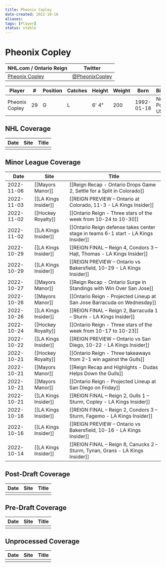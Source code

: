 ```yaml
---
title: Pheonix Copley
date-created: 2022-10-16
aliases: 
tags: [Player]
status: stable
---
```


# Pheonix Copley

| NHL.com / Ontario Reign | Twitter                                 |
| ----------------------- | --------------------------------------- |
| [Pheonix Copley](https://www.nhl.com/player/pheonix-copley-8477831)           | [@PheonixCopley](https://twitter.com/PheonixCopley) | 

| Player         | \#  | Position | Catches | Height | Weight | Born       | Birthplace          | Draft |
| -------------- | --- | -------- | ------- | ------ | ------ | ---------- | ------------------- | ----- |
| Pheonix Copley | 29  | G        | L       | 6' 4"  | 200    | 1992-01-18 | North Pole, AK, USA |       | 



## NHL  Coverage
| Date | Site | Title |
| ---- | ---- | ----- |
|      |      |       |



## Minor League Coverage
| Date       | Site                 | Title                                                                              |
| ---------- | -------------------- | ---------------------------------------------------------------------------------- |
| 2022-11-06 | [[Mayors Manor]]     | [[Reign Recap - Ontario Drops Game 2, Settle for a Split in Colorado]]             |
| 2022-11-03 | [[LA Kings Insider]] | [[REIGN PREVIEW – Ontario at Colorado, 11-3 - LA Kings Insider]]                   |
| 2022-11-02 | [[Hockey Royalty]]   | [[Ontario Reign - Three stars of the week from 10-24 to 10-30]]                    |
| 2022-11-02 | [[LA Kings Insider]] | [[Ontario Reign defense takes center stage in teams 6-1 start - LA Kings Insider]] |
| 2022-10-29 | [[LA Kings Insider]] | [[REIGN FINAL – Reign 4, Condors 3 – Hajt, Thomas - LA Kings Insider]]             |
| 2022-10-29 | [[LA Kings Insider]] | [[REIGN PREVIEW – Ontario vs Bakersfield, 10-29 - LA Kings Insider]]              |
| 2022-10-27 | [[Mayors Manor]]     | [[Reign Recap - Ontario Surge in Standings with Win Over San Jose]]                |
| 2022-10-26 | [[Mayors Manor]]     | [[Ontario Reign - Projected Lineup at San Jose Barracuda on Wednesday]]            |
| 2022-10-26 | [[LA Kings Insider]] | [[REIGN FINAL – Reign 2, Barracuda 1 – Sturm - LA Kings Insider]]                  |
| 2022-10-24 | [[Hockey Royalty]]   | [[Ontario Reign - Three stars of the week from 10-17 to 10-23]]                    |
| 2022-10-22 | [[LA Kings Insider]] | [[REIGN PREVIEW – Ontario vs San Diego, 10-22 - LA Kings Insider]]                 |
| 2022-10-21 | [[Hockey Royalty]]   | [[Ontario Reign - Three takeaways from 2-1 win against the Gulls]]                 |
| 2022-10-21 | [[Mayors Manor]]     | [[Reign Recap and Highlights - Dudas Helps Down the Gulls]]                        |
| 2022-10-21 | [[Mayors Manor]]     | [[Ontario Reign - Projected Lineup at San Diego on Friday]]                        |
| 2022-10-21 | [[LA Kings Insider]] | [[REIGN FINAL – Reign 2, Gulls 1 – Sturm, Copley - LA Kings Insider]]              |
| 2022-10-16 | [[LA Kings Insider]] | [[REIGN FINAL – Reign 2, Condors 3 – Sturm, Fagemo - LA Kings Insider]]            |
| 2022-10-16 | [[LA Kings Insider]] | [[REIGN PREVIEW – Ontario vs Bakersfield, 10-16 - LA Kings Insider]]               |
| 2022-10-14 | [[LA Kings Insider]] | [[REIGN FINAL – Reign 8, Canucks 2 – Sturm, Tynan, Grans - LA Kings Insider]] |



## Post-Draft Coverage
| Date | Site | Title |
| ---- | ---- | ----- |
|      |      |       |



## Pre-Draft Coverage
| Date | Site | Title |
| ---- | ---- | ----- |
|      |      |       |


## Unprocessed Coverage
| Date | Site | Title |
| ---- | ---- | ----- |
|      |      |       |
